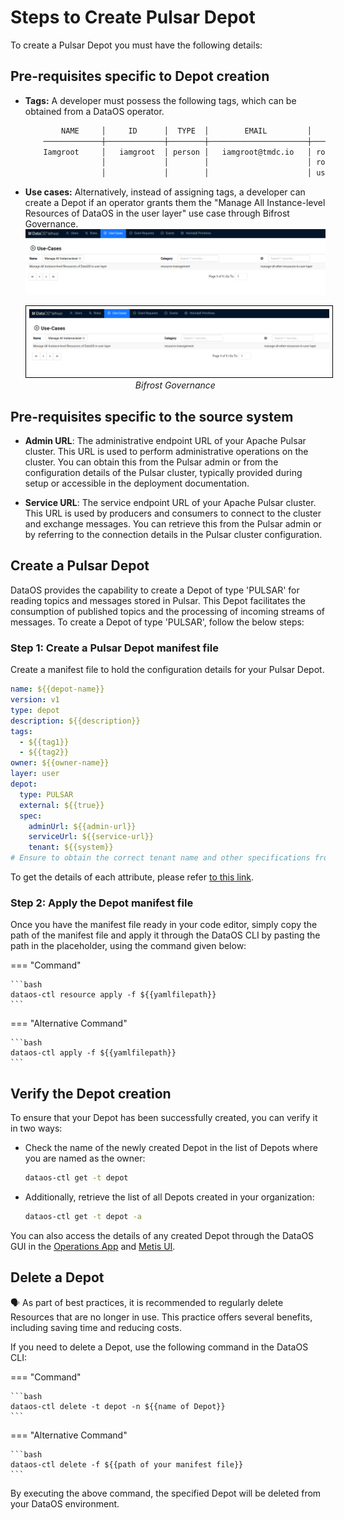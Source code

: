 # Steps to Create Pulsar Depot

To create a Pulsar Depot you must have the following details:

## Pre-requisites specific to Depot creation

- **Tags:** A developer must possess the following tags, which can be obtained from a DataOS operator.

    ```bash
            NAME     │     ID      │  TYPE  │        EMAIL         │              TAGS               
        ─────────────┼─────────────┼────────┼──────────────────────┼─────────────────────────────────
        Iamgroot     │   iamgroot  │ person │   iamgroot@tmdc.io   │ roles:id:data-dev,                            
                     │             │        │                      │ roles:id:user,                  
                     │             │        │                      │ users:id:iamgroot  
    ```

- **Use cases:** Alternatively, instead of assigning tags, a developer can create a Depot if an operator grants them the "Manage All Instance-level Resources of DataOS in the user layer" use case through Bifrost Governance.![](/usecase2.png)

    <center>
    <img src="/resources/depot/usecase2.png" alt="Bifrost Governance" style="width:60rem; border: 1px solid black; padding: 5px;" />
    <figcaption><i>Bifrost Governance</i></figcaption>
    </center>

## Pre-requisites specific to the source system

- **Admin URL**: The administrative endpoint URL of your Apache Pulsar cluster. This URL is used to perform administrative operations on the cluster. You can obtain this from the Pulsar admin or from the configuration details of the Pulsar cluster, typically provided during setup or accessible in the deployment documentation.

- **Service URL**: The service endpoint URL of your Apache Pulsar cluster. This URL is used by producers and consumers to connect to the cluster and exchange messages. You can retrieve this from the Pulsar admin or by referring to the connection details in the Pulsar cluster configuration.

## Create a Pulsar Depot

DataOS provides the capability to create a Depot of type 'PULSAR' for reading topics and messages stored in Pulsar. This Depot facilitates the consumption of published topics and the processing of incoming streams of messages. To create a Depot of type 'PULSAR', follow the below steps:

### **Step 1: Create a Pulsar Depot manifest file**

Create a manifest file to hold the configuration details for your Pulsar Depot.

```yaml 
name: ${{depot-name}}
version: v1
type: depot
description: ${{description}}
tags:
  - ${{tag1}}
  - ${{tag2}}
owner: ${{owner-name}}
layer: user
depot:
  type: PULSAR       
  external: ${{true}}
  spec:              
    adminUrl: ${{admin-url}}
    serviceUrl: ${{service-url}}
    tenant: ${{system}}
# Ensure to obtain the correct tenant name and other specifications from your organization.
```

To get the details of each attribute, please refer [to this link](/resources/depot/configurations).
   


### **Step 2: Apply the Depot manifest file**

Once you have the manifest file ready in your code editor, simply copy the path of the manifest file and apply it through the DataOS CLI by pasting the path in the placeholder, using the command given below:


=== "Command"

    ```bash
    dataos-ctl resource apply -f ${{yamlfilepath}}
    ```

=== "Alternative Command"

    ```bash
    dataos-ctl apply -f ${{yamlfilepath}}
    ```



## Verify the Depot creation

To ensure that your Depot has been successfully created, you can verify it in two ways:

- Check the name of the newly created Depot in the list of Depots where you are named as the owner:

    ```bash
    dataos-ctl get -t depot
    ```

- Additionally, retrieve the list of all Depots created in your organization:

    ```bash
    dataos-ctl get -t depot -a
    ```

You can also access the details of any created Depot through the DataOS GUI in the [Operations App](https://dataos.info/interfaces/operations/) and [Metis UI](https://dataos.info/interfaces/metis/).

## Delete a Depot

<aside class="callout">
🗣️ As part of best practices, it is recommended to regularly delete Resources that are no longer in use. This practice offers several benefits, including saving time and reducing costs.
</aside>

If you need to delete a Depot, use the following command in the DataOS CLI:

=== "Command"

    ```bash
    dataos-ctl delete -t depot -n ${{name of Depot}}
    ```

=== "Alternative Command"

    ```bash
    dataos-ctl delete -f ${{path of your manifest file}}
    ```

By executing the above command, the specified Depot will be deleted from your DataOS environment.